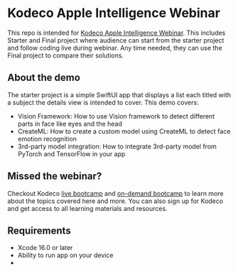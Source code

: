 # Kodeco Apple Intelligence Webinar

This repo is intended for [Kodeco Apple Intelligence Webinar](https://us02web.zoom.us/webinar/register/WN_BVlYHcqmSdmo7LTLUNjYww#/registration). This includes Starter and Final project where audience can start from the starter project and follow coding live during webinar. Any time needed, they can use the Final project to compare their solutions.

## About the demo

The starter project is a simple SwiftUI app that displays a list each titled with a subject the details view is intended to cover. This demo covers:

- Vision Framework: How to use Vision framework to detect different parts in face like eyes and the head
- CreateML: How to create a custom model using CreateML to detect face emotion recognition
- 3rd-party model integration: How to integrate 3rd-party model from PyTorch and TensorFlow in your app

## Missed the webinar?

Checkout Kodeco [live bootcamp](https://bootcamp.kodeco.com/live/apple-intelligence) and [on-demand bootcamp](https://bootcamp.kodeco.com/on-demand) to learn more about the topics covered here and more. You can also sign up for Kodeco and get access to all learning materials and resources.

## Requirements

- Xcode 16.0 or later
- Ability to run app on your device
- 